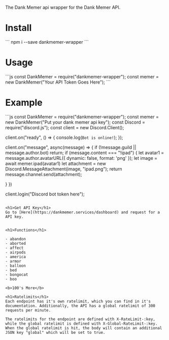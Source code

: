The Dank Memer api wrapper for the Dank Memer API.

<h1>Install</h1>
```
npm i --save dankmemer-wrapper
```



<h1>Usage</h1>
```js
const DankMemer = require("dankmemer-wrapper");
const memer = new DankMemer("Your API Token Goes Here");
```
<h1>Example</h1>
```js
const DankMemer = require("dankmemer-wrapper");
const memer = new DankMemer("Put your dank memer api key");
const Discord = require("discord.js");
const client = new Discord.Client();
 
client.on("ready", () => {
    console.log(`Bot is online!`);
});
 
client.on("message", async(message) => {
    if (!message.guild || message.author.bot) return;
    if (message.content === "!ipad") {
     let avatar1 = message.author.avatarURL({ dynamic: false, format: 'png' });
    let image = await memer.ipad(avatar1)
      let attachment = new Discord.MessageAttachment(image, "ipad.png");
      return message.channel.send(attachment);
      
}
})
 
client.login("Discord bot token here");
```

<h1>Get API Key</h1>
Go to [Here](https://dankmemer.services/dashboard) and request for a API key.


<h1>Functions</h1>

- abandon
- aborted
- affect
- airpods
- america
- armor
- balloon
- bed
- bongocat
- boo

<b>100's More</b>

<h1>Ratelimits</h1>
Each endpoint has it's own ratelimit, which you can find in it's documentation. Additionally, the API has a global ratelimit of 300 requests per minute.

The ratelimits for the endpoint are defined with X-RateLimit-:key, while the global ratelimit is defined with X-Global-RateLimit-:key. When the global ratelimit is hit, the body will contain an additional JSON key "global" which will be set to true.

